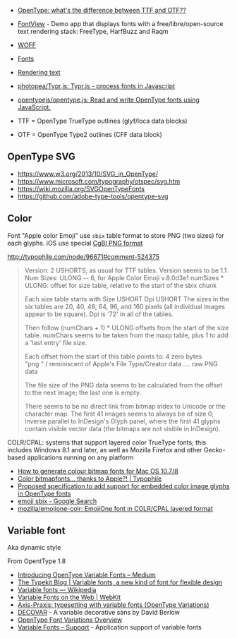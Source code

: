 - [OpenType: what's the difference between TTF and OTF??](https://pomax.github.io/1449438115186/opentype-what-s-the-difference-between-ttf-and-otf)
- [FontView](https://github.com/googlei18n/fontview) - Demo app that displays fonts with a free/libre/open-source text rendering stack: FreeType, HarfBuzz and Raqm
- [WOFF](../WOFF/WOFF.md)
- [Fonts](../Fonts/Fonts.md)
- [Rendering text](../../Graphics/Graphics.md#rendering-text)

- [photopea/Typr.js: Typr.js - process fonts in Javascript](https://github.com/photopea/Typr.js)
- [opentypejs/opentype.js: Read and write OpenType fonts using JavaScript.](https://github.com/opentypejs/opentype.js)

- TTF = OpenType TrueType outlines (glyf/loca data blocks)
- OTF = OpenType Type2 outlines (CFF data block)

## OpenType SVG

- https://www.w3.org/2013/10/SVG_in_OpenType/
- https://www.microsoft.com/typography/otspec/svg.htm
- https://wiki.mozilla.org/SVGOpenTypeFonts
- https://github.com/adobe-type-tools/opentype-svg

## Color

Font "Apple color Emoji" use `sbix` table format to store PNG (two sizes) for each glyphs. iOS use special [CgBI PNG format](http://iphonedevwiki.net/index.php/CgBI_file_format)

http://typophile.com/node/96671#comment-524375

> Version: 2 USHORTS, as usual for TTF tables. Version seems to be 1.1
> Num Sizes: ULONG -- 6, for Apple Color Emoji v.8.0d3e1
> numSizes * ULONG: offset for size table, relative to the start of the sbix chunk
>
> Each size table starts with
> Size USHORT
> Dpi USHORT
> The sizes in the six tables are 20, 40, 48, 64, 96, and 160 pixels (all individual images appear to be square). Dpi is '72' in all of the tables.
>
> Then follow (numChars + 1) * ULONG offsets from the start of the size table. numChars seems to be taken from the maxp table, plus 1 to add a 'last entry' file size.
>
> Each offset from the start of this table points to:
> 4 zero bytes \
> "png " / reminiscent of Apple's File Type/Creator data
> .... raw PNG data
>
> The file size of the PNG data seems to be calculated from the offset to the next image; the last one is empty.
>
> There seems to be no direct link from bitmap index to Unicode or the character map. The first 41 images seems to always be of size 0; inverse parallel to InDesign's Glyph panel, where the first 41 glyphs contain visible vector data (the bitmaps are not visible in InDesign).

COLR/CPAL: systems that support layered color TrueType fonts; this includes Windows 8.1 and later, as well as Mozilla Firefox and other Gecko-based applications running on any platform

- [How to generate colour bitmap fonts for Mac OS 10.7/8](http://typophile.com/node/103268)
- [Color bitmapfonts... thanks to Apple?! | Typophile](http://www.typophile.com/node/83760)
- [Proposed specification to add support for embedded color image glyphs in OpenType fonts](https://code.google.com/p/color-emoji/)
- [emoji sbix - Google Search](https://www.google.com/search?q=emoji+sbix)
- [mozilla/emojione-colr: EmojiOne font in COLR/CPAL layered format](https://github.com/mozilla/emojione-colr)

## Variable font

Aka dynamic style

From OpentType 1.8

- [Introducing OpenType Variable Fonts – Medium](https://medium.com/@tiro/https-medium-com-tiro-introducing-opentype-variable-fonts-12ba6cd2369)
- [The Typekit Blog | Variable fonts, a new kind of font for flexible design](http://blog.typekit.com/2016/09/14/variable-fonts-a-new-kind-of-font-for-flexible-design/)
- [Variable fonts — Wikipedia](https://en.wikipedia.org/wiki/Variable_fonts)
- [Variable Fonts on the Web | WebKit](https://webkit.org/blog/7051/variable-fonts-on-the-web/)
- [Axis-Praxis: typesetting with variable fonts (OpenType Variations)](http://www.axis-praxis.org/)
- [DECOVAR](https://github.com/typenetwork/fb-decovar) - A variable decorative sans by David Berlow
- [OpenType Font Variations Overview](https://www.microsoft.com/typography/otspec180/otvaroverview.htm)
- [Variable Fonts – Support](https://v-fonts.com/support/) - Application support of variable fonts
